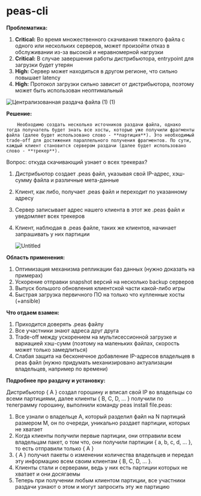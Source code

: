 # peas-cli

**Проблематика:**

1. **Critical:** Во время множественного скачивания тяжелого файла с одного или нескольких серверов, может произойти отказ в обслуживании из-за высокой и неравномерной нагрузки
2. **Critical:** В случае завершения работы дистрибьютора, entrypoint для загрузки будет утерян
3. **High:** Сервер может находиться в другом регионе, что сильно повышает latency
4. **High:** Протокол загрузки сильно зависит от дистрибьютора, поэтому может быть использован неоптимальный

![Централизованная раздача файла (1) (1)](https://user-images.githubusercontent.com/42806772/232248325-082f44df-d2e4-4f5c-b4c0-e0862b7ea90a.png)

**Решение:**

        Необходимо создать несколько источников раздачи файла, однако тогда получатель будет знать все хосты, которые уже получили фрагменты файла (далее будет использовано слово - **партиция**). Это необходимый trade-off для достижения параллельного получения фрагментов. По сути, каждый клиент становится сервером раздачи (далее будет использовано слово - **трекер**). 

Вопрос: откуда скачивающий узнает о всех трекерах? 

1. Дистрибьютор создает .peas файл, указывая свой IP-адрес, хэш-сумму файла и различные мета-данные
2. Клиент, как либо, получает .peas файл и переходит по указанному адресу
3. Сервер записывает адрес нашего клиента в этот же .peas файл и уведомляет всех трекеров
4. Клиент, наблюдая в .peas файле, таких же клиентов, начинает запрашивать у них партиции       
    
    ![Untitled](https://user-images.githubusercontent.com/42806772/232248309-52c1e6de-1f58-42d6-910c-a00761f0bec3.png)


**Область применения:**

1. Оптимизация механизма репликации баз данных (нужно доказать на примерах)
2. Ускорение отправки snapshot версий на несколько backup серверов
3. Выпуск большого обновления клиентской части какой-либо игры
4. Быстрая загрузка первичного ПО на только что купленные хосты (+ansible)

**Что отдаем взамен:**

1. Приходится доверять .peas файлу
2. Все участники знают адреса друг друга
3. Trade-off между ускорением на мультисессионной загрузке и вариацией хэш-сумм (поэтому на маленьких файлах, скорость может только замедлиться) 
4. Слабая защита на бесконечное добавление IP-адресов владельцев в peas файл (нужно придумать механизировано актуализации владельцев, например по времени)

**Подробнее про раздачу и установку:**

Дистрибьютор { A } создал горошину и вписал свой IP во владельцы со всеми партициями, далее клиенты { B, C, D, … } получили по телеграмму горошину, выполнили команду peas install file.peas:

1. Все узнали о владельце A, который разделил файл на N партиций размером M, он по очереди, уникально раздает партиции, которых не хватает 
2. Когда клиенты получили первые партиции, они отправили всем владельцам пакет, о том что, они получили партиции { a, b, c, d, … },  то есть отправили только { A }
3. { A } получил пакеты о изменении количества владельцев и передал эту информацию всем своим клиентам { B, C, D, … }.
4. Клиенты стали и серверами, ведь у них есть партиции которых не хватает и они досягаемы
5. Теперь при получении любым клиентом партиции, все участники раздачи узнают о этом и могут запросить эту же партицию

